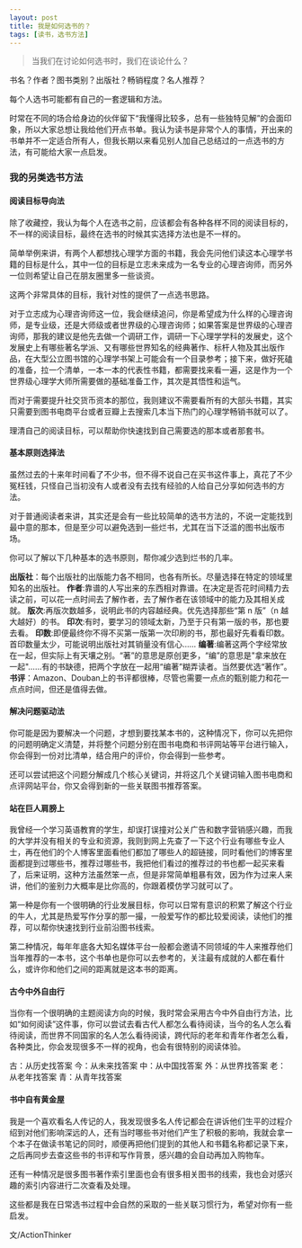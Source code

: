 ```yaml
---
layout: post
title: 我是如何选书的？
tags: [读书，选书方法]
---
```


> 当我们在讨论如何选书时，我们在谈论什么？

书名？作者？图书类别？出版社？畅销程度？名人推荐？

每个人选书可能都有自己的一套逻辑和方法。

时常在不同的场合给身边的伙伴留下“我懂得比较多，总有一些独特见解”的会面印象，所以大家总想让我给他们开点书单。我认为读书是非常个人的事情，开出来的书单并不一定适合所有人，但我长期以来看见别人加自己总结过的一点选书的方法，有可能给大家一点启发。


### 我的另类选书方法
#### 阅读目标导向法
除了收藏控，我认为每个人在选书之前，应该都会有各种各样不同的阅读目标的，不一样的阅读目标，最终在选书的时候其实选择方法也是不一样的。

简单举例来讲，有两个人都想找心理学方面的书籍，我会先问他们读这本心理学书籍的目标是什么，其中一位的目标是立志未来成为一名专业的心理咨询师，而另外一位则希望让自己在朋友圈里多一些谈资。

这两个非常具体的目标，我针对性的提供了一点选书思路。

对于立志成为心理咨询师这一位，我会继续追问，你是希望成为什么样的心理咨询师，是专业级，还是大师级或者世界级的心理咨询师；如果答案是世界级的心理咨询师，那我的建议是他先去做一个调研工作，调研一下心理学学科的发展史，这个发展史上有哪些著名学派、又有哪些世界知名的经典著作、标杆人物及其出版作品，在大型公立图书馆的心理学书架上可能会有一个目录参考；接下来，做好死磕的准备，拉一个清单，一本一本的代表性书籍，都需要找来看一遍，这是作为一个世界级心理学大师所需要做的基础准备工作，其次是其悟性和运气。

而对于需要提升社交货币资本的那位，我则建议不需要看所有的大部头书籍，其实只需要到图书电商平台或者豆瓣上去搜索几本当下热门的心理学畅销书就可以了。

理清自己的阅读目标，可以帮助你快速找到自己需要选的那本或者那套书。

#### 基本原则选择法
虽然过去的十来年时间看了不少书，但不得不说自己在买书这件事上，真花了不少冤枉钱，只怪自己当初没有人或者没有去找有经验的人给自己分享如何选书的方法。

对于普通阅读者来讲，其实还是会有一些比较简单的选书方法的，不说一定能找到最中意的那本，但是至少可以避免选到一些烂书，尤其在当下泛滥的图书出版市场。

你可以了解以下几种基本的选书原则，帮你减少选到烂书的几率。

**出版社**：每个出版社的出版能力各不相同，也各有所长。尽量选择在特定的领域里知名的出版社。
**作者**:靠谱的人写出来的东西相对靠谱。在决定是否花时间精力去读之前，可以花一点时间去了解作者，去了解作者在该领域中的能力及其相关成就。
**版次**:再版次数越多，说明此书的内容越经典。优先选择那些“第 n 版”（n 越大越好）的书。
**印次**:有时，要学习的领域太新，乃至于只有第一版的书，那也要去看。
**印数**:即便最终你不得不买第一版第一次印刷的书，那也最好先看看印数。首印数量太少，可能说明出版社对其销量没有信心……
**编著**:编著这两个字经常放在一起，但实际上有天壤之别。“著”的意思是原创更多，“编”的意思是"拿来放在一起"……有的书缺德，把两个字放在一起用“编著”糊弄读者。当然要优选“著作”。
**书评**：Amazon、Douban上的书评都很棒，尽管也需要一点点的甄别能力和花一点点时间，但还是值得去做。

#### 解决问题驱动法
你可能是因为要解决一个问题，才想到要找某本书的，这种情况下，你可以先把你的问题明确定义清楚，并将整个问题分别在图书电商和书评网站等平台进行输入，你会得到一份对比清单，结合用户的评价，你会得到一些参考。

还可以尝试把这个问题分解成几个核心关键词，并将这几个关键词输入图书电商和点评网站平台，你又会得到新的一些关联图书推荐答案。


#### 站在巨人肩膀上
我曾经一个学习英语教育的学生，却误打误撞对公关广告和数字营销感兴趣，而我的大学并没有相关的专业和资源，我则到网上先查了一下这个行业有哪些专业人士，再在他们的个人博客里面看他们都加了哪些人的超链接，同时看他们的博客里面都提到过哪些书，推荐过哪些书，我把他们看过的推荐过的书也都一起买来看了，后来证明，这种方法虽然笨一点，但是非常简单粗暴有效，因为作为过来人来讲，他们的鉴别力大概率是比你高的，你跟着模仿学习就可以了。

第一种是你有一个很明确的行业发展目标，你可以日常有意识的积累了解这个行业的牛人，尤其是热爱写作分享的那一撮，一般爱写作的都比较爱阅读，读他们的推荐，可以帮你快速找到行业前沿图书线索。

第二种情况，每年年底各大知名媒体平台一般都会邀请不同领域的牛人来推荐他们当年推荐的一本书，这个书单也是你可以去参考的，关注最有成就的人都在看什么，或许你和他们之间的距离就是这本书的距离。

#### 古今中外自由行
当你有一个很明确的主题阅读方向的时候，我时常会采用古今中外自由行方法，比如“如何阅读”这件事，你可以尝试去看古代人都怎么看待阅读，当今的名人怎么看待阅读，而世界不同国家的名人怎么看待阅读，跨代际的老年和青年作者怎么看，各种类比，你会发现很多不一样的视角，也会有很特别的阅读体验。

古：从历史找答案
今：从未来找答案
中：从中国找答案
外：从世界找答案
老：从老年找答案
青：从青年找答案


#### 书中自有黄金屋
我是一个喜欢看名人传记的人，我发现很多名人传记都会在讲诉他们生平的过程介绍到对他们影响深远的人，还有当时哪些书对他们产生了积极的影响，我就会拿一个本子在做读书笔记的同时，顺便再把他们提到的其他人和书籍名称都记录下来，之后再同步去查这些书的书评和写作背景，感兴趣的会自动再加入购物车。

还有一种情况是很多图书著作索引里面也会有很多相关图书的线索，我也会对感兴趣的索引内容进行二次查看及处理。

这些都是我在日常选书过程中会自然的采取的一些关联习惯行为，希望对你有一些启发。

文/ActionThinker





